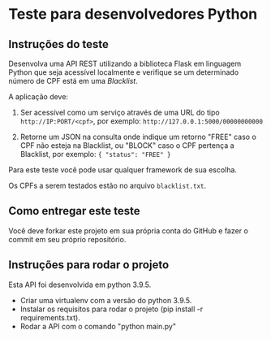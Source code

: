 # Teste para desenvolvedores Python

Instruções do teste
------

Desenvolva uma API REST utilizando a biblioteca Flask em linguagem Python que seja acessível localmente e verifique se um determinado número de CPF está em uma        *Blacklist*.

A aplicação deve:
 
1. Ser acessível como um serviço através de uma URL do tipo `http://IP:PORT/<cpf>`, por exemplo:
`http://127.0.0.1:5000/00000000000`


2. Retorne um JSON na consulta onde indique um retorno "FREE" caso o CPF não esteja na Blacklist, ou "BLOCK" caso o CPF pertença a Blacklist, por exemplo:
`{
"status": "FREE"
}
`
 

Para este teste você pode usar qualquer framework de sua escolha.

Os CPFs a serem testados estão no arquivo `blacklist.txt`.


Como entregar este teste
-----

Você deve forkar este projeto em sua própria conta do GitHub e fazer o commit em seu próprio repositório.


Instruções para rodar o projeto
-----

Esta API foi desenvolvida em python 3.9.5.

- Criar uma virtualenv com a versão do python 3.9.5.
- Instalar os requisitos para rodar o projeto (pip install -r requirements.txt).
- Rodar a API com o comando "python main.py"

